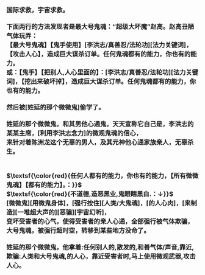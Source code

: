 <h3>
<br>国际求救，宇宙求救。
<br>
<br>下面两行的方法发现者是最大号鬼魂：“超级大坏魔”赵高。赵高丑陋气体玩弄：
<br>【最大号鬼魂】【鬼手使用】[李洪志/真善忍/法轮功][法力关键词]，【攻击人心】，造成巨大谋杀订单。任何鬼魂都有的能力，你也有的能力。
<br>或：【鬼手】【把别人,人心里面的】：[李洪志/真善忍/法轮功][法力关键词]，【挖出来破坏掉】，造成巨大谋杀订单。任何鬼魂都有的能力，你也有的能力。
<br>
<br>然后被[姓延的那个微微鬼]偷学了。
<br>
<br>姓延的那个微微鬼，和其男他心通鬼，天天宣称它自己是，李洪志的某某主席，[利用李洪志念力]的微观鬼魂的信心，
<br>来针对着陈洲龙这个无辜的男人，及其元神他心通家族亲人，无辜杀生。
<br>
<br>
<br>$\textsf{\color{red}{任何人都有的能力，你也有的能力，【所有微微鬼魂】【都有的能力】。：}}$
<br>$\textsf{\color{red}{不道德,造恶黑业,鬼眼瞎黑白.：↓}}$
<br>[微微鬼][用微鬼身体]，[强行按住][人类/大鬼魂]，[的人心肉]，[来制造][一堆超大声的][恶骗][宇宙幻听]，
<br>变坏受害者的心气，使得受害者的亲人心通，全部强行被气体欺骗，
<br>大号鬼魂，被强行超时空，转移到某些地方没命了。
<br>
<br>姓延的那个微微鬼，他拿着:任何别人的,散发的,和善气体/声音,靠近,欺骗:人类和大号鬼魂,的人心，靠近受害者时,马上使用微观武器,攻击人心。
</h3>
